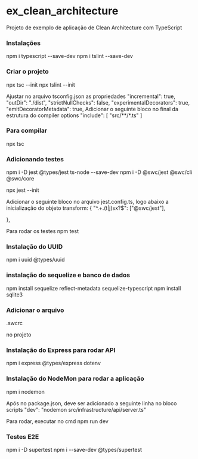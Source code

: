 # ex_clean_architecture 
Projeto de exemplo de aplicação de Clean Architecture com TypeScript


### Instalações
npm i typescript --save-dev
npm i tslint --save-dev

### Criar o projeto
npx tsc --init
npx tslint --init

Ajustar no arquivo tsconfig.json as propriedades
    "incremental": true,                              
    "outDir": "./dist",
    "strictNullChecks": false,
    "experimentalDecorators": true,
    "emitDecoratorMetadata": true,
    Adicionar o seguinte bloco no final da estrutura do compiler options
        "include": [
            "src/**/*.ts"
        ]

### Para compilar
npx tsc        

### Adicionando testes
npm i -D jest @types/jest ts-node --save-dev
npm i -D @swc/jest @swc/cli @swc/core

npx jest --init

Adicionar o seguinte bloco no arquivo jest.config.ts, logo abaixo a inicialização do objeto
transform: {
    "^.+\.(t|j)sx?$": ["@swc/jest"],
    
  },

Para rodar os testes
npm test  

### Instalação do UUID
npm i uuid @types/uuid

### instalação do sequelize e banco de dados
npm install sequelize reflect-metadata sequelize-typescript
npm install sqlite3

### Adicionar o arquivo
.swcrc

no projeto

### Instalação do Express para rodar API
npm i express @types/express dotenv

### Instalação do NodeMon para rodar a aplicação
npm i nodemon

Após no package.json, deve ser adicionado a seguinte linha no bloco scripts
"dev": "nodemon src/infrastructure/api/server.ts"

Para rodar, executar no cmd
npm run dev

### Testes E2E
npm i -D supertest
npm i --save-dev @types/supertest